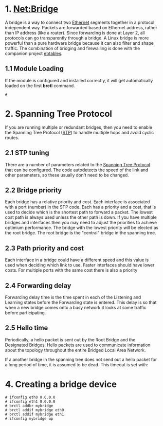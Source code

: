 # 1. [Net:Bridge](https://www.cnblogs.com/wanderxjtu/archive/2009/04/20/1439997.html)

A bridge is a way to connect two [Ethernet](http://en.wikipedia.com/wiki/Ethernet) segments together in a protocol independent way. Packets are forwarded based on Ethernet address, rather than IP address (like a router). Since forwarding is done at Layer 2, all protocols can go transparently through a bridge. A Linux bridge is more powerful than a pure hardware bridge because it can also filter and shape traffic. The combination of bridging and firewalling is done with the companion project [ebtables](http://ebtables.sourceforge.net/).

## 1.1 Module Loading

If the module is configured and installed correctly, it will get automatically loaded on the first **brctl** command.

 ```shell
#
 ```



# 2. Spanning Tree Protocol

If you are running multiple or redundant bridges, then you need to enable the Spanning Tree Protocol ([STP](http://www.linuxfoundation.org/en/Net:Bridge_STP)) to handle multiple hops and avoid cyclic routes.



## 2.1 STP tuning

There are a number of parameters related to the [Spanning Tree Protocol](http://www.linuxfoundation.org/en/Net:Bridge_STP) that can be configured. The code autodetects the speed of the link and other parameters, so these usually don't need to be changed.



## 2.2 Bridge priority

Each bridge has a relative priority and cost. Each interface is associated with a port (number) in the STP code. Each has a priority and a cost, that is used to decide which is the shortest path to forward a packet. The lowest cost path is always used unless the other path is down. If you have multiple bridges and interfaces then you may need to adjust the priorities to achieve optimium performance. The bridge with the lowest priority will be elected as the root bridge. The root bridge is the "central" bridge in the spanning tree.



## 2.3 Path priority and cost

Each interface in a bridge could have a different speed and this value is used when deciding which link to use. Faster interfaces should have lower costs. For multiple ports with the same cost there is also a priority





## 2.4 Forwarding delay

Forwarding delay time is the time spent in each of the Listening and Learning states before the Forwarding state is entered. This delay is so that when a new bridge comes onto a busy network it looks at some traffic before participating.



## 2.5 Hello time

Periodically, a hello packet is sent out by the Root Bridge and the Designated Bridges. Hello packets are used to communicate information about the topology throughout the entire Bridged Local Area Network.

If a another bridge in the spanning tree does not send out a hello packet for a long period of time, it is assumed to be dead. This timeout is set with:



# 4. Creating a bridge device

```shell
# ifconfig eth0 0.0.0.0
# ifconfig eth1 0.0.0.0
# brctl addbr mybridge
# brctl addif mybridge eth0
# brctl addif mybridge eth1
# ifconfig mybridge up
```

